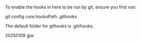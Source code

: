 To enable the hooks in here to be run by git, ensure you first run:

git config core.hooksPath .githooks

The default folder for githooks is .git/hooks.

20250109 gjw

